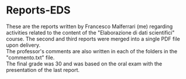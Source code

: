 # Reports-EDS
These are the reports written by Francesco Malferrari (me) regarding activities related to the content of the "Elaborazione di dati scientifici" course. 
The second and third reports were merged into a single PDF file upon delivery. <br>
The professor's comments are also written in each of the folders in the "commento.txt" file. <br>
The final grade was 30 and was based on the oral exam with the presentation of the last report.
